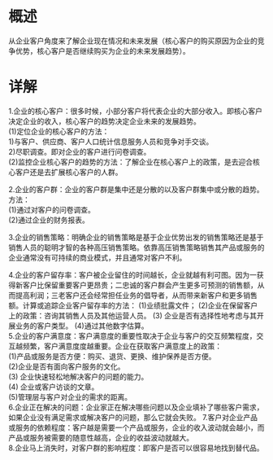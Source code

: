 # 概述
从企业客户角度来了解企业现在情况和未来发展（核心客户的购买原因为企业的竞争优势，核心客户是否继续购买为企业的未来发展趋势）。

# 详解
1.企业的核心客户：很多时候，小部分客户将代表企业的大部分收入。即核心客户决定企业的收入，核心客户的趋势决定企业未来的发展趋势。            
  (1)定位企业的核心客户的方法：             
    1)与客户、供应商、客户人口统计信息服务人员和竞争对手交谈。     
    2)尽职调查。即对企业的客户进行问卷调查。    
  (2)监控企业核心客户的趋势的方法：了解企业在核心客户上的政策，是去迎合核心客户还是去扩展核心客户的人群。    

2.企业的客户群：企业的客户群是集中还是分散的以及客户群集中或分散的趋势。方法：    
  (1)通过对客户的问卷调查。     
  (2)通过企业的财务报表。     

3.企业的销售策略：明确企业的销售策略是基于企业优势出发的销售策略还是基于销售人员的聪明才智的各种高压销售策略。依靠高压销售策略销售其产品或服务的企业通常没有可持续的商业模式，并且通常对客户不利。

4.企业的客户留存率：客户被企业留住的时间越长，企业就越有利可图。因为一获得新客户比保留重要客户更昂贵；二忠诚的客户群会产生更多可预测的销售额，从而提高利润；三老客户还会经常担任业务的倡导者，从而带来新客户和更多销售额。计算或追踪企业客户留存率的方法：
  (1)业绩批露文件；
  (2)企业在保留客户上的政策：咨询其销售人员及其他运营人员。
  (3) 企业是否有选择性地考虑与其开展业务的客户类型。
  (4)通过其他数字估算。     
5.企业的客户满意度：客户满意度的重要性取决于企业与客户的交互频繁程度，交互越频繁，客户满意度度越重要。企业在获取客户满意度上的政策：   
  (1)产品或服务是否方便：购买、退货、更换、维护保养是否方便。    
  (2)企业是否有面向客户服务的文化。     
  (3) 企业快速轻松地解决客户的问题的能力。    
  (4) 企业或客户访谈的文章。     
  (5)管理层与客户对企业的需求的距离。    
6.企业正在解决的问题：企业家正在解决哪些问题以及企业填补了哪些客户需求，如果企业没有满足需求或解决客户的问题，那么它就会失败。
7.客户对企业产品或服务的依赖程度：客户越是需要一个产品或服务，企业的收入波动就会越小，而产品或服务被需要的随意性越高，企业的收益波动就越大。    
8.企业马上消失时，对客户群的影响程度：即客户是否可以很容易地找到替代品。   